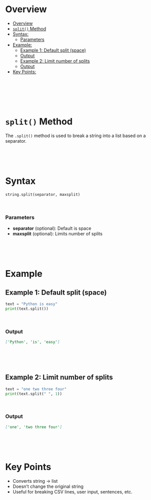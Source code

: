 # Overview

- [Overview](#overview)
- [`split()` Method](#split-method)
- [Syntax:](#syntax)
  - [Parameters](#parameters)
- [Example:](#example)
  - [Example 1: Default split (space)](#example-1-default-split-space)
  - [Output](#output)
  - [Example 2: Limit number of splits](#example-2-limit-number-of-splits)
  - [Output](#output-1)
- [Key Points:](#key-points)

&nbsp;

&nbsp;

&nbsp;

# `split()` Method

The `.split()` method is used to break a string into a list based on a separator.

&nbsp;

&nbsp;

# Syntax

```python
string.split(separator, maxsplit)
```

&nbsp;

### Parameters

- **separator** (optional): Default is space
- **maxsplit** (optional): Limits number of splits

&nbsp;

&nbsp;

# Example

## Example 1: Default split (space)

```py
text = "Python is easy"
print(text.split())
```

&nbsp;

### Output

```md
['Python', 'is', 'easy']
```

&nbsp;

&nbsp;

## Example 2: Limit number of splits

```py
text = "one two three four"
print(text.split(" ", 1))
```

&nbsp;

### Output

```md
['one', 'two three four']
```

&nbsp;

&nbsp;

# Key Points

- Converts string → list
- Doesn’t change the original string
- Useful for breaking CSV lines, user input, sentences, etc.

&nbsp;

&nbsp;

&nbsp;

&nbsp;

&nbsp;

&nbsp;

&nbsp;
